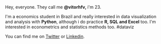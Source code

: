<p>Hey, everyone. They call me <strong> @vitorhfv,&nbsp;</strong>i'm 23.</p>
<p>I'm a economics student in Brazil and really interested in data visualization and analysis with <strong>Python</strong>, although i do practice <strong>R, SQL and Excel</strong> too. I'm interested in econometrics and statistics methods too. #dataviz</p>
<p>You can find me on <a href="http://twitter.com/vitorfvieir">Twitter</a> or <a href="https://www.linkedin.com/in/vitor-vieira-832468220/">Linkedin</a>.</p>
